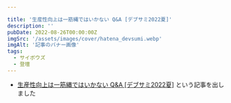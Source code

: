 ```yaml
---

title: '生産性向上は一筋縄ではいかない Q&A [デブサミ2022夏]'
description: ''
pubDate: 2022-08-26T00:00:00Z
imgSrc: '/assets/images/cover/hatena_devsumi.webp'
imgAlt: '記事のバナー画像'
tags: 
  - サイボウズ
  - 登壇
---
```


- [生産性向上は一筋縄ではいかない Q&A [デブサミ2022夏]](https://blog.cybozu.io/entry/2022/08/26/100000) という記事を出しました


